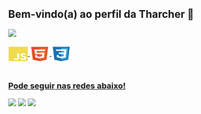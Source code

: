 ## Bem-vindo(a) ao perfil da Tharcher 🏹

 <div>
   <a href="https://github.com/tharcher">
   <img height="180em" src="https://github-readme-stats.vercel.app/api?username=tharcher&show_icons=true&theme=tokyonight&include_all_commits=true&count_private=true"/>
</div>
    
<div style="display: inline_block"><br>
  <img align="center" alt="Js" height="30" width="40" src="https://raw.githubusercontent.com/devicons/devicon/master/icons/javascript/javascript-plain.svg">
  <img align="center" alt="HTML" height="30" width="40" src="https://raw.githubusercontent.com/devicons/devicon/master/icons/html5/html5-original.svg">
  <img align="center" alt="CSS" height="30" width="40" src="https://raw.githubusercontent.com/devicons/devicon/master/icons/css3/css3-original.svg">
</div>
 
<br>
 
### Pode seguir nas redes abaixo!
 
<div> 
  <a href="https://instagram.com/tha.ramos" target="_blank"><img src="https://img.shields.io/badge/-Instagram-%23E4405F?style=for-the-badge&logo=instagram&logoColor=white" target="_blank"></a>
  <a href="https://www.linkedin.com/in/thaisramosvaladao" target="_blank"><img src="https://img.shields.io/badge/-LinkedIn-%230077B5?style=for-the-badge&logo=linkedin&logoColor=white" target="_blank"></a>
  <a href = "mailto:thaisramos12@hotmail.com"><img src="https://img.shields.io/badge/-Email-000?style=for-the-badge&logo=microsoft-outlook&logoColor=white" target="_blank"></a>
</div>
